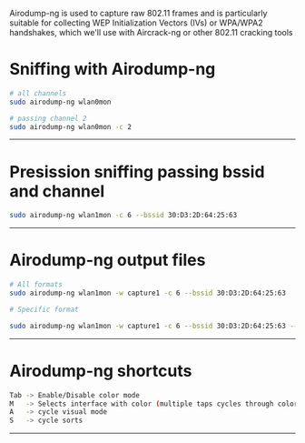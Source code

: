 Airodump-ng is used to capture raw 802.11 frames and is particularly suitable for collecting WEP Initialization Vectors (IVs) or WPA/WPA2 handshakes, which we'll use with Aircrack-ng or other 802.11 cracking tools

# Sniffing with Airodump-ng
```bash
# all channels
sudo airodump-ng wlan0mon

# passing channel 2
sudo airodump-ng wlan0mon -c 2
```
-----------------------

# Presission sniffing passing bssid and channel
```bash
sudo airodump-ng wlan1mon -c 6 --bssid 30:D3:2D:64:25:63
```
-----------------------

# Airodump-ng output files
```bash
# All formats
sudo airodump-ng wlan1mon -w capture1 -c 6 --bssid 30:D3:2D:64:25:63

# Specific format

sudo airodump-ng wlan1mon -w capture1 -c 6 --bssid 30:D3:2D:64:25:63 --output-format pcap

```
-----------------------

# Airodump-ng shortcuts
```bash
Tab -> Enable/Disable color mode
M   -> Selects interface with color (multiple taps cycles through color)
A   -> cycle visual mode
S   -> cycle sorts
```
-----------------------

